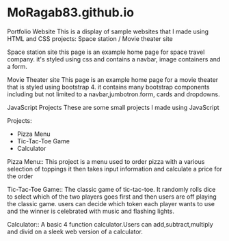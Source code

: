 # MoRagab83.github.io
Portfolio Website
This is a display of sample websites that I made using HTML and CSS
projects: Space station / Movie theater site 

Space station site 
this page is an example home page for space travel company. it's styled using css and contains a navbar,
image containers and a form.

Movie Theater site 
This page is an example home page for a movie theater that is styled using bootstrap 4.
it contains many bootstrap components including but not limited to a navbar,jumbotron.form,
cards and dropdowns.

JavaScript Projects 
These are some small projects I made using JavaScript 

Projects:
* Pizza Menu
* Tic-Tac-Toe Game 
* Calculator

Pizza Menu:: 
This project is a menu used to order pizza with a various selection of toppings it then takes input information and calculate a price for the order

Tic-Tac-Toe Game::
The classic game of tic-tac-toe. It randomly rolls dice to select which of the two players goes first and then users are off playing the classic game. users can decide which token each player wants to use and the winner is celebrated with music and flashing lights.

Calculator::
A basic 4 function calculator.Users can add,subtract,multiply and divid on a sleek web version of a calculator.
